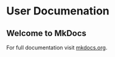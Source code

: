 # User Documenation

## Welcome to MkDocs

For full documentation visit [mkdocs.org](https://www.mkdocs.org).

